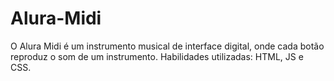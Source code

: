 # Alura-Midi
O Alura Midi é um instrumento musical de interface digital, onde cada botão reproduz o som de um instrumento. Habilidades utilizadas: HTML, JS e CSS.
